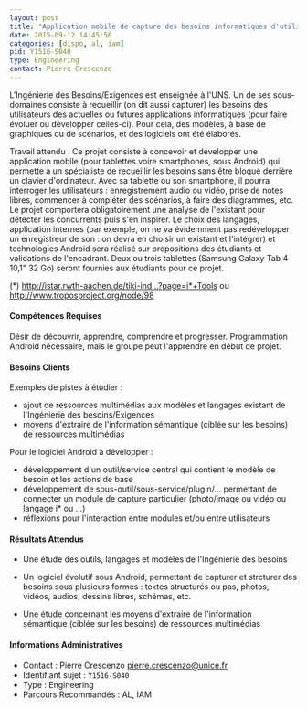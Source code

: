 ```yaml
---
layout: post
title: "Application mobile de capture des besoins informatiques d'utilisateurs non-informaticiens"
date: 2015-09-12 14:45:56
categories: [dispo, al, iam]
pid: Y1516-S040
type: Engineering
contact: Pierre Crescenzo
---
```

       
L'Ingénierie des Besoins/Exigences est enseignée à l'UNS. Un de ses sous-domaines consiste à recueillir (on dit aussi capturer) les besoins des utilisateurs des actuelles ou futures applications informatiques (pour faire évoluer ou développer celles-ci). Pour cela, des modèles, à base de graphiques ou de scénarios, et des logiciels ont été élaborés.

Travail attendu : Ce projet consiste à concevoir et développer une application mobile (pour tablettes voire smartphones, sous Android) qui permette à un spécialiste de recueillir les besoins sans être bloqué derrière un clavier d'ordinateur. Avec sa tablette ou son smartphone, il pourra interroger les utilisateurs : enregistrement audio ou vidéo, prise de notes libres, commencer à compléter des scénarios, à faire des diagrammes, etc. Le projet comportera obligatoirement une analyse de l'existant pour détecter les concurrents puis s'en inspirer. Le choix des langages, application internes (par exemple, on ne va évidemment pas redévelopper un enregistreur de son : on devra en choisir un existant et l'intégrer) et technologies Android sera réalisé sur propositions des étudiants et validations de l'encadrant. Deux ou trois tablettes (Samsung Galaxy Tab 4 10,1" 32 Go) seront fournies aux étudiants pour ce projet.

(*) http://istar.rwth-aachen.de/tiki-ind...?page=i*+Tools ou http://www.troposproject.org/node/98

#### Compétences Requises
Désir de découvrir, apprendre, comprendre et progresser. Programmation Android nécessaire, mais le groupe peut l'apprendre en début de projet.


#### Besoins Clients
Exemples de pistes à étudier :
- ajout de ressources multimédias aux modèles et langages existant de l'Ingénierie des besoins/Exigences
- moyens d'extraire de l'information sémantique  (ciblée sur les besoins) de ressources multimédias

Pour le logiciel Android à développer :
- développement d'un outil/service central qui contient le modèle de besoin et les actions de base
- développement de sous-outil/sous-service/plugin/... permettant de connecter un module de capture particulier (photo/image ou vidéo ou langage i* ou ...)
- réflexions pour l'interaction entre modules et/ou entre utilisateurs

#### Résultats Attendus
- Une étude des outils, langages et modèles de l'Ingénierie des besoins

- Un logiciel évolutif sous Android, permettant de capturer et strcturer des besoins sous plusieurs formes : textes structurés ou pas, photos, vidéos, audios, dessins libres, schémas, etc.

- Une étude concernant les moyens d'extraire de l'information sémantique (ciblée sur les besoins) de ressources multimédias
     

#### Informations Administratives
  * Contact : Pierre Crescenzo <pierre.crescenzo@unice.fr>
  * Identifiant sujet : `Y1516-S040`
  * Type : Engineering
  * Parcours Recommandés : AL, IAM
     